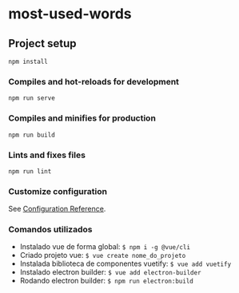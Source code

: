 # most-used-words

## Project setup

```
npm install
```

### Compiles and hot-reloads for development

```
npm run serve
```

### Compiles and minifies for production

```
npm run build
```

### Lints and fixes files

```
npm run lint
```

### Customize configuration

See [Configuration Reference](https://cli.vuejs.org/config/).

### Comandos utilizados

- Instalado vue de forma global: `$ npm i -g @vue/cli`
- Criado projeto vue: `$ vue create nome_do_projeto`
- Instalada biblioteca de componentes vuetify: `$ vue add vuetify`
- Instalado electron builder: `$ vue add electron-builder`
- Rodando electron builder: `$ npm run electron:build`

